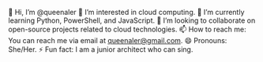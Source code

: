 👋 Hi, I’m @queenaler
👀 I’m interested in cloud computing.
🌱 I’m currently learning Python, PowerShell, and JavaScript.
💞️ I’m looking to collaborate on open-source projects related to cloud technologies.
📫 How to reach me: You can reach me via email at queenaler@gmail.com.
😄 Pronouns: She/Her.
⚡ Fun fact: I am a junior architect who can sing.
<!---
queenaler/queenaler is a ✨ special ✨ repository because its `README.md` (this file) appears on your GitHub profile.
You can click the Preview link to take a look at your changes.
--->

